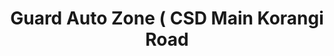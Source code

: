 ---
title: "Guard Auto Zone ( CSD Main Korangi Road"
url: /karachi/guard-auto-zone-csd-main-korangi-road/
shop: Autowerkstatt
---
